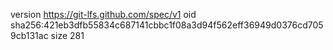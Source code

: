 version https://git-lfs.github.com/spec/v1
oid sha256:421eb3dfb55834c687141cbbc1f08a3d94f562eff36949d0376cd7059cb131ac
size 281
